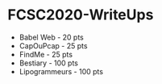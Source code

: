 # FCSC2020-WriteUps

- Babel Web - 20 pts
- CapOuPcap - 25 pts
- FindMe - 25 pts
- Bestiary - 100 pts
- Lipogrammeurs - 100 pts
